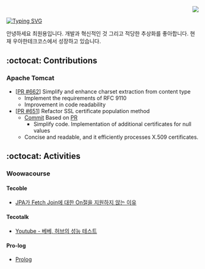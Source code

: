 <span>
<p align="right">
  <a href="https://github.com/wonyongChoi05"><img src="https://hits.seeyoufarm.com/api/count/incr/badge.svg?url=https%3A%2F%2Fgithub.com%2FwonyongChoi05&count_bg=%23000000&title_bg=%23000000&icon=github.svg&icon_color=%23E7E7E7&title=Visitor&edge_flat=false)"/>
  </a>
</p>
  
<div>
<!-- 우아한 디벨로퍼 텍스트 -->
  <a href="https://git.io/typing-svg"><img src="https://readme-typing-svg.herokuapp.com?font=Fira+Code&duration=3500&pause=300&color=58A6FF&background=FFFFFF00&width=435&lines=Stockdale+Paradox;Woowahan+Developer" alt="Typing SVG" /></a>

</div>

안녕하세요 최원용입니다. 개발과 혁신적인 것 그리고 적당한 추상화를 좋아합니다. 현재 우아한테크코스에서 성장하고 있습니다.
</span>


<!-- [![Solved.ac Profile](http://mazassumnida.wtf/api/v2/generate_badge?boj=qorwnsduftlagl)](https://solved.ac/qorwnsduftlagl/) -->

## :octocat: Contributions
### Apache Tomcat
* [[PR #662](https://github.com/apache/tomcat/pull/662)] Simplify and enhance charset extraction from content type
  * Implement the requirements of RFC 9110
  * Improvement in code readability
* [[PR #651](https://github.com/apache/tomcat/pull/651)] Refactor SSL certificate population method
  * [Commit](https://github.com/apache/tomcat/commit/f650ea788df8067baa4267ac4df806ba1bff1853) Based on [PR](https://github.com/apache/tomcat/pull/651)
    * Simplify code. Implementation of additional certificates for null values
  * Concise and readable, and it efficiently processes X.509 certificates.

## :octocat: Activities
### Woowacourse
#### Tecoble
* [JPA가 Fetch Join에 대한 On절을 지원하지 않는 이유](https://tecoble.techcourse.co.kr/post/2023-11-01-jpa-fetch-join/)

#### Tecotalk
* [Youtube - 베베, 허브의 성능 테스트](https://www.youtube.com/watch?v=3cTn53dtzJI)

#### Pro-log
* [Prolog](https://github.com/woowacourse/prolog)
